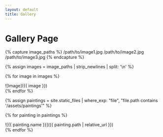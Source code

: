```yaml
---
layout: default
title: Gallery
---
```


# Gallery Page

{% capture image_paths %}
  /path/to/image1.jpg
  /path/to/image2.jpg
  /path/to/image3.jpg
{% endcapture %}

{% assign images = image_paths | strip_newlines | split: '\n' %}

{% for image in images %}
  <div class="gallery-item">
    ![Image]({{ image }})
  </div>
{% endfor %}

{% assign paintings = site.static_files | where_exp: "file", "file.path contains '/assets/paintings'" %}

{% for painting in paintings %}
  <div class="gallery-item">
    ![{{ painting.name }}]({{ painting.path | relative_url }})
  </div>
{% endfor %}



